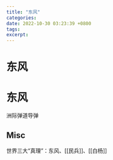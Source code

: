 ```yaml
---
title: "东风"
categories: 
date: 2022-10-30 03:23:39 +0800
tags: 
excerpt: 
---
```



# 东风




# 东风

洲际弹道导弹

## Misc

世界三大“真理”：东风、[[民兵]]、[[白杨]]
